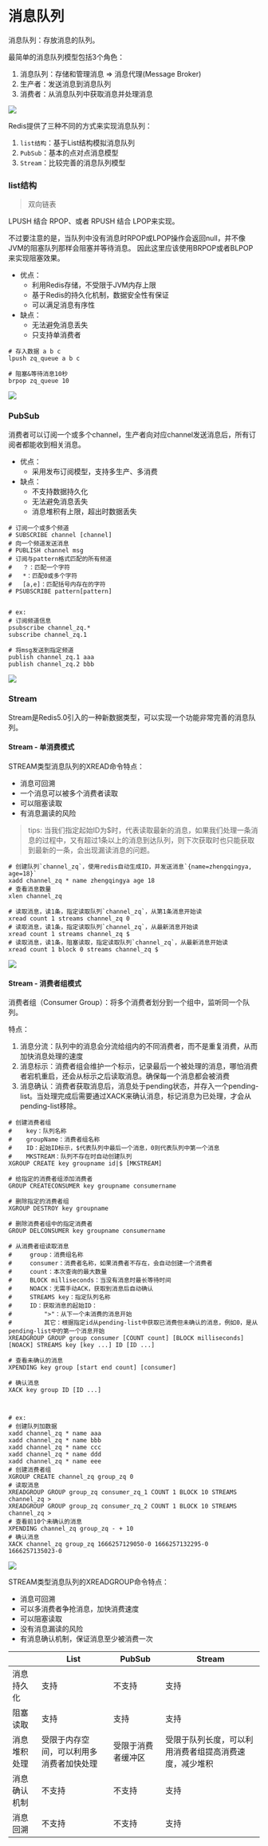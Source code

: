 # 消息队列

消息队列：存放消息的队列。

最简单的消息队列模型包括3个角色：

1. 消息队列：存储和管理消息 => 消息代理(Message Broker)
2. 生产者：发送消息到消息队列
3. 消费者：从消息队列中获取消息并处理消息

![](images/redis-消息队列.png)

Redis提供了三种不同的方式来实现消息队列：

1. `list结构`：基于List结构模拟消息队列
2. `PubSub`：基本的点对点消息模型
3. `Stream`：比较完善的消息队列模型

### list结构

> 双向链表

LPUSH 结合 RPOP、或者 RPUSH 结合 LPOP来实现。

不过要注意的是，当队列中没有消息时RPOP或LPOP操作会返回null，并不像JVM的阻塞队列那样会阻塞并等待消息。
因此这里应该使用BRPOP或者BLPOP来实现阻塞效果。

- 优点：
    - 利用Redis存储，不受限于JVM内存上限
    - 基于Redis的持久化机制，数据安全性有保证
    - 可以满足消息有序性
- 缺点：
    - 无法避免消息丢失
    - 只支持单消费者

```shell
# 存入数据 a b c
lpush zq_queue a b c

# 阻塞&等待消息10秒
brpop zq_queue 10
```

![](images/redis-消息队列-list结构.png)

### PubSub

消费者可以订阅一个或多个channel，生产者向对应channel发送消息后，所有订阅者都能收到相关消息。

- 优点：
    - 采用发布订阅模型，支持多生产、多消费
- 缺点：
    - 不支持数据持久化
    - 无法避免消息丢失
    - 消息堆积有上限，超出时数据丢失

```shell
# 订阅一个或多个频道  
# SUBSCRIBE channel [channel]
# 向一个频道发送消息
# PUBLISH channel msg  
# 订阅与pattern格式匹配的所有频道
#   ？：匹配一个字符
#   *：匹配0或多个字符
#   [a,e]：匹配括号内存在的字符
# PSUBSCRIBE pattern[pattern] 


# ex:
# 订阅频道信息
psubscribe channel_zq.*
subscribe channel_zq.1

# 将msg发送到指定频道
publish channel_zq.1 aaa
publish channel_zq.2 bbb
```

![](images/redis-消息队列-PubSub-发布订阅.png)

### Stream

Stream是Redis5.0引入的一种新数据类型，可以实现一个功能非常完善的消息队列。

#### Stream - 单消费模式

STREAM类型消息队列的XREAD命令特点：

- 消息可回溯
- 一个消息可以被多个消费者读取
- 可以阻塞读取
- 有消息漏读的风险

> tips: 当我们指定起始ID为$时，代表读取最新的消息，如果我们处理一条消息的过程中，又有超过1条以上的消息到达队列，则下次获取时也只能获取到最新的一条，会出现漏读消息的问题。

```shell
# 创建队列`channel_zq`，使用redis自动生成ID，并发送消息`{name=zhengqingya, age=18}`
xadd channel_zq * name zhengqingya age 18
# 查看消息数量
xlen channel_zq

# 读取消息，读1条，指定读取队列`channel_zq`，从第1条消息开始读
xread count 1 streams channel_zq 0
# 读取消息，读1条，指定读取队列`channel_zq`，从最新消息开始读
xread count 1 streams channel_zq $
# 读取消息，读1条，阻塞读取，指定读取队列`channel_zq`，从最新消息开始读
xread count 1 block 0 streams channel_zq $
```

![](images/redis-消息队列-Stream-单消费模式.png)

#### Stream - 消费者组模式

消费者组（Consumer Group）：将多个消费者划分到一个组中，监听同一个队列。

特点：

1. 消息分流：队列中的消息会分流给组内的不同消费者，而不是重复消费，从而加快消息处理的速度
2. 消息标示：消费者组会维护一个标示，记录最后一个被处理的消息，哪怕消费者宕机重启，还会从标示之后读取消息。确保每一个消息都会被消费
3. 消息确认：消费者获取消息后，消息处于pending状态，并存入一个pending-list。当处理完成后需要通过XACK来确认消息，标记消息为已处理，才会从pending-list移除。

```shell
# 创建消费者组
#    key：队列名称
#    groupName：消费者组名称
#    ID：起始ID标示，$代表队列中最后一个消息，0则代表队列中第一个消息
#    MKSTREAM：队列不存在时自动创建队列
XGROUP CREATE key groupname id|$ [MKSTREAM]

# 给指定的消费者组添加消费者
GROUP CREATECONSUMER key groupname consumername

# 删除指定的消费者组
XGROUP DESTROY key groupname

# 删除消费者组中的指定消费者
GROUP DELCONSUMER key groupname consumername

# 从消费者组读取消息
#     group：消费组名称
#     consumer：消费者名称，如果消费者不存在，会自动创建一个消费者
#     count：本次查询的最大数量
#     BLOCK milliseconds：当没有消息时最长等待时间
#     NOACK：无需手动ACK，获取到消息后自动确认
#     STREAMS key：指定队列名称
#     ID：获取消息的起始ID：
#         ">"：从下一个未消费的消息开始
#         其它：根据指定id从pending-list中获取已消费但未确认的消息，例如0，是从pending-list中的第一个消息开始 
XREADGROUP GROUP group consumer [COUNT count] [BLOCK milliseconds] [NOACK] STREAMS key [key ...] ID [ID ...]

# 查看未确认的消息
XPENDING key group [start end count] [consumer]

# 确认消息
XACK key group ID [ID ...]



# ex:
# 创建队列加数据
xadd channel_zq * name aaa
xadd channel_zq * name bbb
xadd channel_zq * name ccc
xadd channel_zq * name ddd
xadd channel_zq * name eee
# 创建消费者组
XGROUP CREATE channel_zq group_zq 0
# 读取消息
XREADGROUP GROUP group_zq consumer_zq_1 COUNT 1 BLOCK 10 STREAMS channel_zq > 
XREADGROUP GROUP group_zq consumer_zq_2 COUNT 1 BLOCK 10 STREAMS channel_zq > 
# 查看前10个未确认的消息
XPENDING channel_zq group_zq - + 10
# 确认消息
XACK channel_zq group_zq 1666257129050-0 1666257132295-0 1666257135023-0
```

![](images/redis-消息队列-Stream-消费者组模式.png)

STREAM类型消息队列的XREADGROUP命令特点：

- 消息可回溯
- 可以多消费者争抢消息，加快消费速度
- 可以阻塞读取
- 没有消息漏读的风险
- 有消息确认机制，保证消息至少被消费一次

|              | List                                     | PubSub             | Stream                                                 |
| ------------ | ---------------------------------------- | ------------------ | ------------------------------------------------------ |
| 消息持久化   | 支持                                     | 不支持             | 支持                                                   |
| 阻塞读取     | 支持                                     | 支持               | 支持                                                   |
| 消息堆积处理 | 受限于内存空间，可以利用多消费者加快处理 | 受限于消费者缓冲区 | 受限于队列长度，可以利用消费者组提高消费速度，减少堆积 |
| 消息确认机制 | 不支持                                   | 不支持             | 支持                                                   |
| 消息回溯     | 不支持                                   | 不支持             | 支持                                                   |

